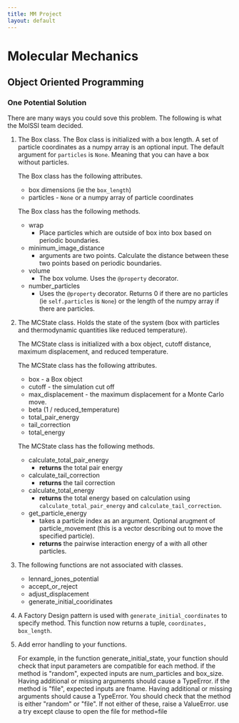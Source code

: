 ```yaml
---
title: MM Project
layout: default
---
```


# Molecular Mechanics
## Object Oriented Programming

### One Potential Solution

There are many ways you could sove this problem. The following is what the MolSSI team decided.

1. The Box class.
    The Box class is initialized with a box length. A set of particle coordinates as a numpy array is an optional input. The default argument for `particles` is `None`. Meaning that you can have a box without particles. 

    The Box class has the following attributes.
    -  box dimensions (ie the `box_length`)
    - particles - `None` or a numpy array of particle coordinates

    The Box class has the following methods.
    - wrap  
        - Place particles which are outside of box into box based on periodic boundaries.
    - minimum_image_distance
        - arguments are two points. Calculate the distance between these two points based on periodic boundaries.
    - volume
        * The box volume. Uses the `@property` decorator.
    - number_particles
        * Uses the `@property` decorator. Returns 0 if there are no particles (ie `self.particles` is `None`) or the length of the numpy array if there are particles.


1. The MCState class.
    Holds the state of the system (box with particles and thermodynamic quantities like reduced temperature).

    The MCState class is initialized with a box object, cutoff distance, maximum displacement, and reduced temperature.

    The MCState class has the following attributes.
    - box - a Box object
    - cutoff - the simulation cut off
    - max_displacement - the maximum displacement for a Monte Carlo move.
    - beta (1 / reduced_temperature)
    - total_pair_energy
    - tail_correction
    - total_energy
    
    The MCState class has the following methods.
    - calculate_total_pair_energy
        - **returns** the total pair energy 
    - calculate_tail_correction
        - **returns** the tail correction
    - calculate_total_energy
        - **returns** the total energy based on calculation using `calculate_total_pair_energy` and `calculate_tail_correction`.
    - get_particle_energy
        - takes a particle index as an argument. Optional arugment of particle_movement (this is a vector describing out to move the specified particle).
        - **returns** the pairwise interaction energy of a with all other particles.

1. The following functions are not associated with classes.
    - lennard_jones_potential
    - accept_or_reject
    - adjust_displacement
    - generate_initial_cooridinates

1. A Factory Design pattern is used with `generate_initial_coordinates` to specify method. This function now returns a tuple, `coordinates, box_length`. 


1. Add error handling to your functions.

    For example, in the function generate_initial_state, your function should check that input parameters are compatible for each method.
    if the method is "random", expected inputs are num_particles and box_size. Having additional or missing arguments should cause a TypeError.
    if the method is "file", expected inputs are fname. Having additional or missing arguments should cause a TypeError.
    You should check that the method is either "random" or "file". If not either of these, raise a ValueError.
    use a try except clause to open the file for method=file